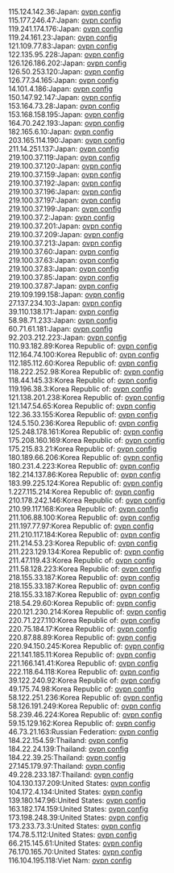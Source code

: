 115.124.142.36:Japan: [ovpn config](vpn/115_124_142_36.ovpn)  
115.177.246.47:Japan: [ovpn config](vpn/115_177_246_47.ovpn)  
119.241.174.176:Japan: [ovpn config](vpn/119_241_174_176.ovpn)  
119.24.161.23:Japan: [ovpn config](vpn/119_24_161_23.ovpn)  
121.109.77.83:Japan: [ovpn config](vpn/121_109_77_83.ovpn)  
122.135.95.228:Japan: [ovpn config](vpn/122_135_95_228.ovpn)  
126.126.186.202:Japan: [ovpn config](vpn/126_126_186_202.ovpn)  
126.50.253.120:Japan: [ovpn config](vpn/126_50_253_120.ovpn)  
126.77.34.165:Japan: [ovpn config](vpn/126_77_34_165.ovpn)  
14.101.4.186:Japan: [ovpn config](vpn/14_101_4_186.ovpn)  
150.147.92.147:Japan: [ovpn config](vpn/150_147_92_147.ovpn)  
153.164.73.28:Japan: [ovpn config](vpn/153_164_73_28.ovpn)  
153.168.158.195:Japan: [ovpn config](vpn/153_168_158_195.ovpn)  
164.70.242.193:Japan: [ovpn config](vpn/164_70_242_193.ovpn)  
182.165.6.10:Japan: [ovpn config](vpn/182_165_6_10.ovpn)  
203.165.114.190:Japan: [ovpn config](vpn/203_165_114_190.ovpn)  
211.14.251.137:Japan: [ovpn config](vpn/211_14_251_137.ovpn)  
219.100.37.119:Japan: [ovpn config](vpn/219_100_37_119.ovpn)  
219.100.37.120:Japan: [ovpn config](vpn/219_100_37_120.ovpn)  
219.100.37.159:Japan: [ovpn config](vpn/219_100_37_159.ovpn)  
219.100.37.192:Japan: [ovpn config](vpn/219_100_37_192.ovpn)  
219.100.37.196:Japan: [ovpn config](vpn/219_100_37_196.ovpn)  
219.100.37.197:Japan: [ovpn config](vpn/219_100_37_197.ovpn)  
219.100.37.199:Japan: [ovpn config](vpn/219_100_37_199.ovpn)  
219.100.37.2:Japan: [ovpn config](vpn/219_100_37_2.ovpn)  
219.100.37.201:Japan: [ovpn config](vpn/219_100_37_201.ovpn)  
219.100.37.209:Japan: [ovpn config](vpn/219_100_37_209.ovpn)  
219.100.37.213:Japan: [ovpn config](vpn/219_100_37_213.ovpn)  
219.100.37.60:Japan: [ovpn config](vpn/219_100_37_60.ovpn)  
219.100.37.63:Japan: [ovpn config](vpn/219_100_37_63.ovpn)  
219.100.37.83:Japan: [ovpn config](vpn/219_100_37_83.ovpn)  
219.100.37.85:Japan: [ovpn config](vpn/219_100_37_85.ovpn)  
219.100.37.87:Japan: [ovpn config](vpn/219_100_37_87.ovpn)  
219.109.199.158:Japan: [ovpn config](vpn/219_109_199_158.ovpn)  
27.137.234.103:Japan: [ovpn config](vpn/27_137_234_103.ovpn)  
39.110.138.171:Japan: [ovpn config](vpn/39_110_138_171.ovpn)  
58.98.71.233:Japan: [ovpn config](vpn/58_98_71_233.ovpn)  
60.71.61.181:Japan: [ovpn config](vpn/60_71_61_181.ovpn)  
92.203.212.223:Japan: [ovpn config](vpn/92_203_212_223.ovpn)  
110.93.182.89:Korea Republic of: [ovpn config](vpn/110_93_182_89.ovpn)  
112.164.74.100:Korea Republic of: [ovpn config](vpn/112_164_74_100.ovpn)  
112.185.112.60:Korea Republic of: [ovpn config](vpn/112_185_112_60.ovpn)  
118.222.252.98:Korea Republic of: [ovpn config](vpn/118_222_252_98.ovpn)  
118.44.145.33:Korea Republic of: [ovpn config](vpn/118_44_145_33.ovpn)  
119.196.38.3:Korea Republic of: [ovpn config](vpn/119_196_38_3.ovpn)  
121.138.201.238:Korea Republic of: [ovpn config](vpn/121_138_201_238.ovpn)  
121.147.54.65:Korea Republic of: [ovpn config](vpn/121_147_54_65.ovpn)  
122.36.33.155:Korea Republic of: [ovpn config](vpn/122_36_33_155.ovpn)  
124.5.150.236:Korea Republic of: [ovpn config](vpn/124_5_150_236.ovpn)  
125.248.178.161:Korea Republic of: [ovpn config](vpn/125_248_178_161.ovpn)  
175.208.160.169:Korea Republic of: [ovpn config](vpn/175_208_160_169.ovpn)  
175.215.83.21:Korea Republic of: [ovpn config](vpn/175_215_83_21.ovpn)  
180.189.66.206:Korea Republic of: [ovpn config](vpn/180_189_66_206.ovpn)  
180.231.4.223:Korea Republic of: [ovpn config](vpn/180_231_4_223.ovpn)  
182.214.137.86:Korea Republic of: [ovpn config](vpn/182_214_137_86.ovpn)  
183.99.225.124:Korea Republic of: [ovpn config](vpn/183_99_225_124.ovpn)  
1.227.115.214:Korea Republic of: [ovpn config](vpn/1_227_115_214.ovpn)  
210.178.242.146:Korea Republic of: [ovpn config](vpn/210_178_242_146.ovpn)  
210.99.117.168:Korea Republic of: [ovpn config](vpn/210_99_117_168.ovpn)  
211.106.88.100:Korea Republic of: [ovpn config](vpn/211_106_88_100.ovpn)  
211.197.77.97:Korea Republic of: [ovpn config](vpn/211_197_77_97.ovpn)  
211.210.117.184:Korea Republic of: [ovpn config](vpn/211_210_117_184.ovpn)  
211.214.53.23:Korea Republic of: [ovpn config](vpn/211_214_53_23.ovpn)  
211.223.129.134:Korea Republic of: [ovpn config](vpn/211_223_129_134.ovpn)  
211.47.119.43:Korea Republic of: [ovpn config](vpn/211_47_119_43.ovpn)  
211.58.128.223:Korea Republic of: [ovpn config](vpn/211_58_128_223.ovpn)  
218.155.33.187:Korea Republic of: [ovpn config](vpn/218_155_33_187.ovpn)  
218.155.33.187:Korea Republic of: [ovpn config](vpn/218_155_33_187.ovpn)  
218.155.33.187:Korea Republic of: [ovpn config](vpn/218_155_33_187.ovpn)  
218.54.29.60:Korea Republic of: [ovpn config](vpn/218_54_29_60.ovpn)  
220.121.230.214:Korea Republic of: [ovpn config](vpn/220_121_230_214.ovpn)  
220.71.227.110:Korea Republic of: [ovpn config](vpn/220_71_227_110.ovpn)  
220.75.184.17:Korea Republic of: [ovpn config](vpn/220_75_184_17.ovpn)  
220.87.88.89:Korea Republic of: [ovpn config](vpn/220_87_88_89.ovpn)  
220.94.150.245:Korea Republic of: [ovpn config](vpn/220_94_150_245.ovpn)  
221.141.185.11:Korea Republic of: [ovpn config](vpn/221_141_185_11.ovpn)  
221.166.141.41:Korea Republic of: [ovpn config](vpn/221_166_141_41.ovpn)  
222.118.64.118:Korea Republic of: [ovpn config](vpn/222_118_64_118.ovpn)  
39.122.240.92:Korea Republic of: [ovpn config](vpn/39_122_240_92.ovpn)  
49.175.74.98:Korea Republic of: [ovpn config](vpn/49_175_74_98.ovpn)  
58.122.251.236:Korea Republic of: [ovpn config](vpn/58_122_251_236.ovpn)  
58.126.191.249:Korea Republic of: [ovpn config](vpn/58_126_191_249.ovpn)  
58.239.46.224:Korea Republic of: [ovpn config](vpn/58_239_46_224.ovpn)  
59.15.129.162:Korea Republic of: [ovpn config](vpn/59_15_129_162.ovpn)  
46.73.21.163:Russian Federation: [ovpn config](vpn/46_73_21_163.ovpn)  
184.22.154.59:Thailand: [ovpn config](vpn/184_22_154_59.ovpn)  
184.22.24.139:Thailand: [ovpn config](vpn/184_22_24_139.ovpn)  
184.22.39.25:Thailand: [ovpn config](vpn/184_22_39_25.ovpn)  
27.145.179.97:Thailand: [ovpn config](vpn/27_145_179_97.ovpn)  
49.228.233.187:Thailand: [ovpn config](vpn/49_228_233_187.ovpn)  
104.130.137.209:United States: [ovpn config](vpn/104_130_137_209.ovpn)  
104.172.4.134:United States: [ovpn config](vpn/104_172_4_134.ovpn)  
139.180.147.96:United States: [ovpn config](vpn/139_180_147_96.ovpn)  
163.182.174.159:United States: [ovpn config](vpn/163_182_174_159.ovpn)  
173.198.248.39:United States: [ovpn config](vpn/173_198_248_39.ovpn)  
173.233.73.3:United States: [ovpn config](vpn/173_233_73_3.ovpn)  
174.78.5.112:United States: [ovpn config](vpn/174_78_5_112.ovpn)  
66.215.145.61:United States: [ovpn config](vpn/66_215_145_61.ovpn)  
76.170.165.70:United States: [ovpn config](vpn/76_170_165_70.ovpn)  
116.104.195.118:Viet Nam: [ovpn config](vpn/116_104_195_118.ovpn)  
